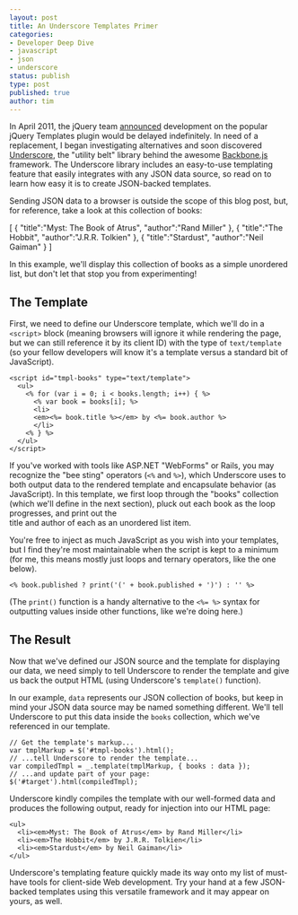 ```yaml
---
layout: post
title: An Underscore Templates Primer
categories:
- Developer Deep Dive
- javascript
- json
- underscore
status: publish
type: post
published: true
author: tim
---
```

<p>In April 2011, the jQuery team <a href="http://api.jquery.com/category/plugins/templates/">announced</a> development on the popular jQuery Templates plugin would be delayed indefinitely. In need of a replacement, I began investigating alternatives and soon discovered <a href="http://documentcloud.github.com/underscore/">Underscore</a>, the "utility belt" library behind the awesome <a href="http://documentcloud.github.com/backbone/">Backbone.js</a> framework. The Underscore library includes an easy-to-use templating feature that easily integrates with any JSON data source, so read on to learn how easy it is to create JSON-backed templates.</p>
<p>Sending JSON data to a browser is outside the scope of this blog post, but, for reference, take a look at this collection of books:</p>
    [
      {
        "title":"Myst: The Book of Atrus",
        "author":"Rand Miller"
      },
      {
        "title":"The Hobbit",
        "author":"J.R.R. Tolkien"
      },
      {
        "title":"Stardust",
        "author":"Neil Gaiman"
      }
    ]

<p>In this example, we'll display this collection of books as a simple unordered list, but don't let that stop you from experimenting!</p>
<h2>The Template</h2>
<p>First, we need to define our Underscore template, which we'll do in a <code>&lt;script&gt;</code> block (meaning browsers will ignore it while rendering the page, but we can still reference it by its client ID) with the type of <code>text/template</code> (so your fellow developers will know it's a template versus a standard bit of JavaScript).</p>

    <script id="tmpl-books" type="text/template">
      <ul>
        <% for (var i = 0; i < books.length; i++) { %>
          <% var book = books[i]; %>
          <li>
          <em><%= book.title %></em> by <%= book.author %>
          </li>
        <% } %>
      </ul>
    </script>

<p>If you've worked with tools like ASP.NET "WebForms" or Rails, you may recognize the "bee sting" operators (<code>&lt;%</code> and <code>%&gt;</code>), which Underscore uses to both output data to the rendered template and encapsulate behavior (as JavaScript). In this template, we first loop through the "books" collection (which we'll define in the next section), pluck out each book as the loop progresses, and print out the<br />
title and author of each as an unordered list item.</p>
<p>You're free to inject as much JavaScript as you wish into your templates, but I find they're most maintainable when the script is kept to a minimum (for me, this means mostly just loops and ternary operators, like the one below).</p>

    <% book.published ? print('(' + book.published + ')') : '' %>

<p>(The <code>print()</code> function is a handy alternative to the <code>&lt;%= %&gt;</code> syntax for outputting values inside other functions, like we're doing here.)</p>
<h2>The Result</h2>
<p>Now that we've defined our JSON source and the template for displaying our data, we need simply to tell Underscore to render the template and give us back the output HTML (using Underscore's <code>template()</code> function).</p>
<p>In our example, <code>data</code> represents our JSON collection of books, but keep in mind your JSON data source may be named something different. We'll tell Underscore to put this data inside the <code>books</code> collection, which we've referenced in our template.</p>

    // Get the template's markup...
    var tmplMarkup = $('#tmpl-books').html();
    // ...tell Underscore to render the template...
    var compiledTmpl = _.template(tmplMarkup, { books : data });
    // ...and update part of your page:
    $('#target').html(compiledTmpl);

<p>Underscore kindly compiles the template with our well-formed data and produces the following output, ready for injection into our HTML page:</p>

    <ul>
      <li><em>Myst: The Book of Atrus</em> by Rand Miller</li>
      <li><em>The Hobbit</em> by J.R.R. Tolkien</li>
      <li><em>Stardust</em> by Neil Gaiman</li>
    </ul>

<p>Underscore's templating feature quickly made its way onto my list of must-have tools for client-side Web development. Try your hand at a few JSON-backed templates using this versatile framework and it may appear on yours, as well.</p>
